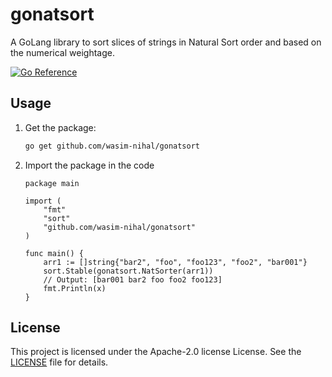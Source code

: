 # gonatsort
A GoLang library to sort slices of strings in Natural Sort order and based on the numerical weightage.

[![Go
Reference](https://pkg.go.dev/badge/github.com/wasim-nihal/gonatsort.svg)](https://pkg.go.dev/github.com/wasim-nihal/gonatsort)

## Usage

1. Get the package:

    ```bash
    go get github.com/wasim-nihal/gonatsort
    ```

2. Import the package in the code

    ```
    package main
    
    import (
    	"fmt"
    	"sort"
    	"github.com/wasim-nihal/gonatsort"
    )
    
    func main() {
    	arr1 := []string{"bar2", "foo", "foo123", "foo2", "bar001"}
    	sort.Stable(gonatsort.NatSorter(arr1))
    	// Output: [bar001 bar2 foo foo2 foo123]
    	fmt.Println(x)
    }
    ```
    
## License
This project is licensed under the Apache-2.0 license License. See the [LICENSE](https://github.com/wasim-nihal/gonatsort/blob/main/LICENSE) file for details.
